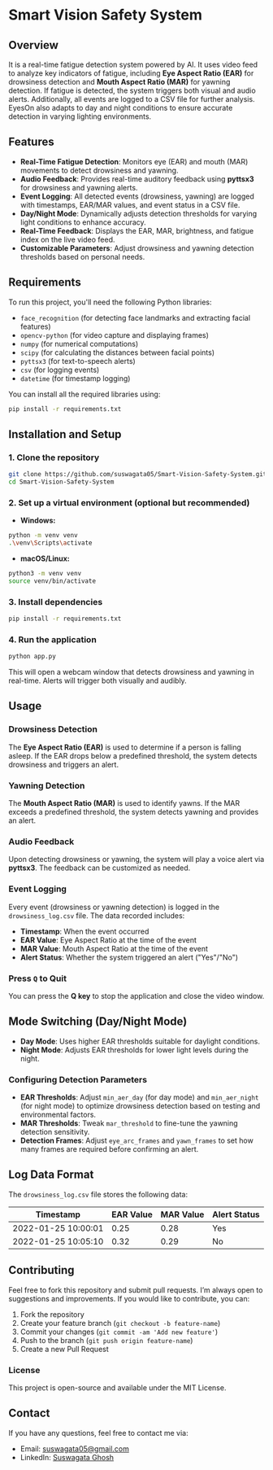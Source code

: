 # Smart Vision Safety System

## Overview

It is a real-time fatigue detection system powered by AI. It uses video feed to analyze key indicators of fatigue, including **Eye Aspect Ratio (EAR)** for drowsiness detection and **Mouth Aspect Ratio (MAR)** for yawning detection. If fatigue is detected, the system triggers both visual and audio alerts. Additionally, all events are logged to a CSV file for further analysis. EyesOn also adapts to day and night conditions to ensure accurate detection in varying lighting environments.

## Features

- **Real-Time Fatigue Detection**: Monitors eye (EAR) and mouth (MAR) movements to detect drowsiness and yawning.
- **Audio Feedback**: Provides real-time auditory feedback using **pyttsx3** for drowsiness and yawning alerts.
- **Event Logging**: All detected events (drowsiness, yawning) are logged with timestamps, EAR/MAR values, and event status in a CSV file.
- **Day/Night Mode**: Dynamically adjusts detection thresholds for varying light conditions to enhance accuracy.
- **Real-Time Feedback**: Displays the EAR, MAR, brightness, and fatigue index on the live video feed.
- **Customizable Parameters**: Adjust drowsiness and yawning detection thresholds based on personal needs.

## Requirements

To run this project, you'll need the following Python libraries:

- `face_recognition` (for detecting face landmarks and extracting facial features)
- `opencv-python` (for video capture and displaying frames)
- `numpy` (for numerical computations)
- `scipy` (for calculating the distances between facial points)
- `pyttsx3` (for text-to-speech alerts)
- `csv` (for logging events)
- `datetime` (for timestamp logging)

You can install all the required libraries using:

```bash
pip install -r requirements.txt
```

## Installation and Setup

### 1. Clone the repository

```bash
git clone https://github.com/suswagata05/Smart-Vision-Safety-System.git
cd Smart-Vision-Safety-System
```

### 2. Set up a virtual environment (optional but recommended)

- **Windows:**

```bash
python -m venv venv
.\venv\Scripts\activate
```

- **macOS/Linux:**

```bash
python3 -m venv venv
source venv/bin/activate
```

### 3. Install dependencies

```bash
pip install -r requirements.txt
```

### 4. Run the application

```bash
python app.py
```

This will open a webcam window that detects drowsiness and yawning in real-time. Alerts will trigger both visually and audibly.

## Usage

### Drowsiness Detection

The **Eye Aspect Ratio (EAR)** is used to determine if a person is falling asleep. If the EAR drops below a predefined threshold, the system detects drowsiness and triggers an alert.

### Yawning Detection

The **Mouth Aspect Ratio (MAR)** is used to identify yawns. If the MAR exceeds a predefined threshold, the system detects yawning and provides an alert.

### Audio Feedback

Upon detecting drowsiness or yawning, the system will play a voice alert via **pyttsx3**. The feedback can be customized as needed.

### Event Logging

Every event (drowsiness or yawning detection) is logged in the `drowsiness_log.csv` file. The data recorded includes:

- **Timestamp**: When the event occurred
- **EAR Value**: Eye Aspect Ratio at the time of the event
- **MAR Value**: Mouth Aspect Ratio at the time of the event
- **Alert Status**: Whether the system triggered an alert ("Yes"/"No")

### Press `Q` to Quit

You can press the **Q key** to stop the application and close the video window.

## Mode Switching (Day/Night Mode)

- **Day Mode**: Uses higher EAR thresholds suitable for daylight conditions.
- **Night Mode**: Adjusts EAR thresholds for lower light levels during the night.

### Configuring Detection Parameters

- **EAR Thresholds**: Adjust `min_aer_day` (for day mode) and `min_aer_night` (for night mode) to optimize drowsiness detection based on testing and environmental factors.
- **MAR Thresholds**: Tweak `mar_threshold` to fine-tune the yawning detection sensitivity.
- **Detection Frames**: Adjust `eye_arc_frames` and `yawn_frames` to set how many frames are required before confirming an alert.

## Log Data Format

The `drowsiness_log.csv` file stores the following data:

| Timestamp           | EAR Value | MAR Value | Alert Status |
| ------------------- | --------- | --------- | ------------ |
| 2022-01-25 10:00:01 | 0.25      | 0.28      | Yes          |
| 2022-01-25 10:05:10 | 0.32      | 0.29      | No           |

## Contributing

Feel free to fork this repository and submit pull requests. I’m always open to suggestions and improvements. If you would like to contribute, you can:

1. Fork the repository
2. Create your feature branch (`git checkout -b feature-name`)
3. Commit your changes (`git commit -am 'Add new feature'`)
4. Push to the branch (`git push origin feature-name`)
5. Create a new Pull Request

### License

This project is open-source and available under the MIT License.

## Contact

If you have any questions, feel free to contact me via:
- Email: [suswagata05@gmail.com](mailto:suswagata05@gmail.com)
- LinkedIn: [Suswagata Ghosh](https://www.linkedin.com/in/suswagata-ghosh-318242252/)